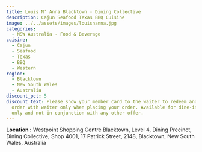 ```yaml
---
title: Louis N’ Anna Blacktown - Dining Collective
description: Cajun Seafood Texas BBQ Cuisine
image: ../../assets/images/louisnanna.jpg
categories:
  - NSW Australia - Food & Beverage
cuisine:
  - Cajun
  - Seafood
  - Texas
  - BBQ
  - Western
region:
  - Blacktown
  - New South Wales
  - Australia
discount_pct: 5
discount_text: Please show your member card to the waiter to redeem and must
  order with waiter only when placing your order. Available for dine-in service
  only and not in conjunction with any other offer.
---
```

**Location :** Westpoint Shopping Centre Blacktown, Level 4, Dining Precinct, Dining Collective, Shop 4001, 17 Patrick Street, 2148, Blacktown, New South Wales, Australia
